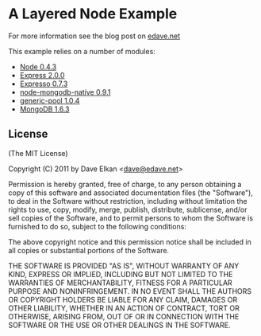 # A Layered Node Example

For more information see the blog post on [edave.net](http://www.edave.net/2011/03/22/a-layered-node-js-architecture-using-express)
  
This example relies on a number of modules:

*   [Node 0.4.3](http://nodejs.org)
*   [Express 2.0.0](http://expressjs.org)
*   [Expresso 0.7.3](http://visionmedia.github.com/expresso/)
*   [node-mongodb-native 0.9.1](https://github.com/christkv/node-mongodb-native)
*   [generic-pool 1.0.4](https://github.com/coopernurse/node-pool)
*   [MongoDB 1.6.3](http://mongodb.org/)

## License 

(The MIT License)

Copyright (C) 2011 by Dave Elkan &lt;dave@edave.net&gt;

Permission is hereby granted, free of charge, to any person obtaining a copy
of this software and associated documentation files (the "Software"), to deal
in the Software without restriction, including without limitation the rights
to use, copy, modify, merge, publish, distribute, sublicense, and/or sell
copies of the Software, and to permit persons to whom the Software is
furnished to do so, subject to the following conditions:

The above copyright notice and this permission notice shall be included in
all copies or substantial portions of the Software.

THE SOFTWARE IS PROVIDED "AS IS", WITHOUT WARRANTY OF ANY KIND, EXPRESS OR
IMPLIED, INCLUDING BUT NOT LIMITED TO THE WARRANTIES OF MERCHANTABILITY,
FITNESS FOR A PARTICULAR PURPOSE AND NONINFRINGEMENT. IN NO EVENT SHALL THE
AUTHORS OR COPYRIGHT HOLDERS BE LIABLE FOR ANY CLAIM, DAMAGES OR OTHER
LIABILITY, WHETHER IN AN ACTION OF CONTRACT, TORT OR OTHERWISE, ARISING FROM,
OUT OF OR IN CONNECTION WITH THE SOFTWARE OR THE USE OR OTHER DEALINGS IN
THE SOFTWARE.